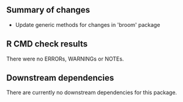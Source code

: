 ## Summary of changes

- Update generic methods for changes in 'broom' package

## R CMD check results

There were no ERRORs, WARNINGs or NOTEs. 

## Downstream dependencies

There are currently no downstream dependencies for this package.
